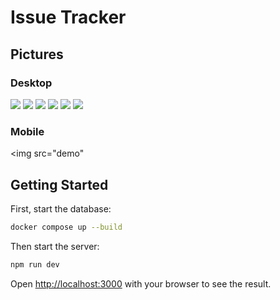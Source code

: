 # Issue Tracker

## Pictures

### Desktop

<img src="demo/desk_1.png" />
<img src="demo/desk_2.png" />
<img src="demo/desk_3.png" />
<img src="demo/mobile_1-portrait.png" />
<img src="demo/mobile_2-portrait.png" />
<img src="demo/mobile_3-portrait.png" />

### Mobile

<img src="demo"

## Getting Started

First, start the database:

```bash
docker compose up --build
```

Then start the server:

```bash
npm run dev
```

Open [http://localhost:3000](http://localhost:3000) with your browser to see the result.
